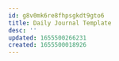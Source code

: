 ```yaml
---
id: g8v0mk6re8fhpsgkdt9gto6
title: Daily Journal Template
desc: ''
updated: 1655500266231
created: 1655500018926
---
```


